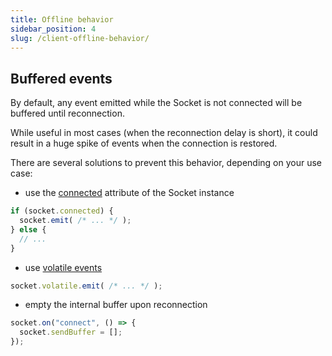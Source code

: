 ```yaml
---
title: Offline behavior
sidebar_position: 4
slug: /client-offline-behavior/
---
```


## Buffered events

By default, any event emitted while the Socket is not connected will be buffered until reconnection.

While useful in most cases (when the reconnection delay is short), it could result in a huge spike of events when the connection is restored.  

There are several solutions to prevent this behavior, depending on your use case:

- use the [connected](/docs/v3/client-socket-instance/#Socket-connected) attribute of the Socket instance

```js
if (socket.connected) {
  socket.emit( /* ... */ );
} else {
  // ...
}
```

- use [volatile events](/docs/v3/emitting-events/#Volatile-events)

```js
socket.volatile.emit( /* ... */ );
```

- empty the internal buffer upon reconnection

```js
socket.on("connect", () => {
  socket.sendBuffer = [];
});
```
